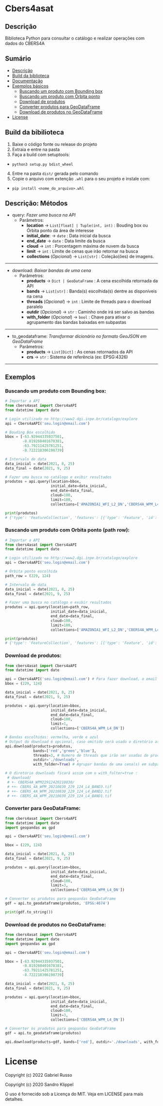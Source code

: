 # Cbers4asat

## Descrição
Biblioteca Python para consultar o catálogo e realizar operações com dados do CBERS4A

## Sumário
* [Descrição](#descrio-biblioteca)
* [Build da biblioteca](#build-da-bibilioteca)
* [Documentação](#descrio-mtodos)
* [Exemplos básicos](#exemplos)
    * [Buscando um produto com Bounding box](#buscando-um-produto-com-bounding-box)
    * [Buscando um produto com Órbita ponto](#buscando-um-produto-com-orbita-ponto-path-row)
    * [Download de produtos](#download-de-produtos)
    * [Converter produtos para GeoDataFrame](#converter-para-geodataframe)
    * [Download de produtos no GeoDataFrame ](#download-de-produtos-no-geodataframe)
* [License](#license)

## Build da bibilioteca
1. Baixe o código fonte ou release do projeto
2. Extraia e entre na pasta
3. Faça a build com setuptools: 
- `python3 setup.py bdist_wheel`
4. Entre na pasta `dist/` gerada pelo comando
5. Copie o arquivo com extenção `.whl` para o seu projeto e instale com:
- `pip install <nome_do_arquivo>.whl`

## Descrição: Métodos

- query: *Fazer uma busca na API*
  - Parâmetros:
    - **location** -> `List[float] | Tuple(int, int)` : Bouding box ou Órbita ponto da área de interesse
    - **initial_date**: -> `date` : Data inicial da busca
    - **end_date** -> `date` : Data limite da busca
    - **cloud** -> `int` : Porcentagem máxima de nuvem da busca
    - **limit** -> `int` : Limite de cenas que irão retornar na busca
    - **collections** (*Opcional*) -> `List[str]` : Coleção(ões) de imagens.
----
  - download: *Baixar bandas de uma cena*
    - Parâmetros:
      - **products** -> `Dict | GeoDataFrame` : A cena escolhida retornada da API
      - **bands** -> `List[str]` : Banda(s) escolhida(s) dentre as disponíveis na cena
      - **threads** (*Opcional*) -> `int` : Limite de threads para o download paralelo
      - **outdir** (*Opcional*) -> `str` : Caminho onde irá ser salvo as bandas
      - **with_folder** (*Opcional*) -> `bool` : Chave para ativar o agrupamento das bandas baixadas em subpastas
----
  - to_geodataframe: *Transformar dicionário no formato GeoJSON em GeoDataFrame*
    - Parâmetros:
      - **products** -> `List[Dict]` : As cenas retornados da API
      - **crs** -> `str` : Sistema de referência (ex: EPSG:4326)
----
## Exemplos

### Buscando um produto com Bounding box:
```python
# Importar a API
from cbers4asat import Cbers4aAPI
from datetime import date

# Login utilizado no http://www2.dgi.inpe.br/catalogo/explore
api = Cbers4aAPI('seu.login@email.com')

# Bouding Box escolhido
bbox = [-63.92944335937501,
        -8.819260401678381,
        -63.79211425781251,
        -8.722218306198739]

# Intervalo de data
data_inicial = date(2021, 8, 25)
data_final = date(2021, 9, 25)

# Fazer uma busca no catálogo e exibir resultados
produtos = api.query(location=bbox, 
                     initial_date=data_inicial, 
                     end_date=data_final, 
                     cloud=100, 
                     limit=100,
                     collections=['AMAZONIA1_WFI_L2_DN','CBERS4A_WPM_L4_DN']) #Optional

print(produtos)
# {'type': 'FeatureCollection', 'features': [{'type': 'Feature', 'id': 'AMAZONIA1_WFI03901620210911CB11', ...
```

### Buscando um produto com Orbita ponto (path row):
```python
# Importar a API
from cbers4asat import Cbers4aAPI
from datetime import date

# Login utilizado no http://www2.dgi.inpe.br/catalogo/explore
api = Cbers4aAPI('seu.login@email.com')

# Órbita ponto escolhida
path_row = (229, 124)

# Intervalo de data
data_inicial = date(2021, 8, 25)
data_final = date(2021, 9, 25)

# Fazer uma busca no catálogo e exibir resultados
produtos = api.query(location=path_row, 
                     initial_date=data_inicial, 
                     end_date=data_final, 
                     cloud=100, 
                     limit=100,
                     collections=['AMAZONIA1_WFI_L2_DN','CBERS4A_WPM_L4_DN']) #Optional

print(produtos)
# {'type': 'FeatureCollection', 'features': [{'type': 'Feature', 'id': 'CBERS4A_WPM22912420210830', ...
```

### Download de produtos:
```python
from cbers4asat import Cbers4aAPI
from datetime import date

api = Cbers4aAPI('seu.login@email.com') # Para fazer download, o email é obrigatório
bbox = (229, 124)

data_inicial = date(2021, 8, 25)
data_final = date(2021, 9, 25)

produtos = api.query(location=bbox, 
                     initial_date=data_inicial, 
                     end_date=data_final, 
                     cloud=100, 
                     limit=1,
                     collections=['CBERS4A_WPM_L4_DN'])

# Bandas escolhidas: vermelha, verde e azul
# Output do download é opcional, caso omitido será usado o diretório atual
api.download(products=produtos, 
             bands=['red','green','blue'], 
             threads=3, # Numero de threads que irão ser usadas do processador
             outdir='./downloads',
             with_folder=True) # Agrupar bandas de uma cena(s) em subpasta(s) no diretório ./downloads

# O diretório downloads ficará assim com o with_folter=true :
 # download/
 # +- CBERS4A_WPM22912420210830/
 # ++- CBERS_4A_WPM_20210830_229_124_L4_BAND3.tif
 # ++- CBERS_4A_WPM_20210830_229_124_L4_BAND2.tif
 # ++- CBERS_4A_WPM_20210830_229_124_L4_BAND1.tif
```

### Converter para GeoDataFrame:

```python
from cbers4asat import Cbers4aAPI
from datetime import date
import geopandas as gpd

api = Cbers4aAPI('seu.login@email.com')

bbox = (229, 124)

data_inicial = date(2021, 8, 25)
data_final = date(2021, 9, 25)

produtos = api.query(location=bbox, 
                     initial_date=data_inicial, 
                     end_date=data_final, 
                     cloud=100, 
                     limit=3,
                     collections=['CBERS4A_WPM_L4_DN'])

# Converter os produtos para geopandas GeoDataFrame
gdf = api.to_geodataframe(produtos, 'EPSG:4674')

print(gdf.to_string())
```
### Download de produtos no GeoDataFrame:

```python
from cbers4asat import Cbers4aAPI
from datetime import date
import geopandas as gpd

api = Cbers4aAPI('seu.login@email.com')

bbox = [-63.92944335937501,
        -8.819260401678381,
        -63.79211425781251,
        -8.722218306198739]

data_inicial = date(2021, 8, 25)
data_final = date(2021, 9, 25)

produtos = api.query(location=bbox, 
                     initial_date=data_inicial, 
                     end_date=data_final, 
                     cloud=100, 
                     limit=3,
                     collections=['CBERS4A_WPM_L4_DN'])

# Converter os produtos para geopandas GeoDataFrame
gdf = api.to_geodataframe(produtos)

api.download(products=gdf, bands=['red'], outdir='./downloads', with_folder=False)
```

# License
Copyright (c) 2022 Gabriel Russo

Copyright (c) 2020 Sandro Klippel

O uso é fornecido sob a Licença do MIT. Veja em LICENSE
para mais detalhes.